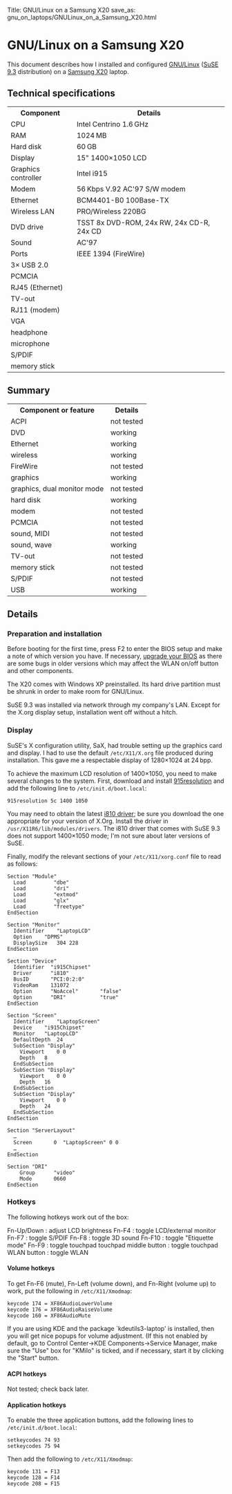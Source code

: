 Title: GNU/Linux on a Samsung X20
save_as: gnu_on_laptops/GNULinux_on_a_Samsung_X20.html

# GNU/Linux on a Samsung X20

This document describes how I installed and configured
[GNU/Linux](http://www.gnu.org/gnu/linux-and-gnu.html) ([SuSE
9.3](http://www.suse.com/) distribution) on a [Samsung
X20](http://www.samsungpc.com/products/x20/x20.htm) laptop.

Technical specifications
------------------------

<table>
<tr><th>Component           </th><th>Details</th></tr>
<tr><td>CPU                 </td><td>Intel Centrino 1.6 GHz</td></tr>
<TR><TD>RAM                 </TD><TD>1024 MB</TD></TR>
<tr><td>Hard disk           </td><td>60 GB</td></tr>
<tr><td>Display             </td><td>15" 1400×1050 LCD</td></tr>
<tr><td>Graphics controller </td><td>Intel i915</td></tr>
<tr><td>Modem               </td><td>56 Kbps V.92 AC'97 S/W modem</td></tr>
<tr><td>Ethernet            </td><td>BCM4401-B0 100Base-TX</td></tr>
<tr><td>Wireless LAN        </td><td>PRO/Wireless 220BG</td></tr>
<tr><td>DVD drive           </td><td>TSST 8x DVD-ROM, 24x RW, 24x CD-R, 24x CD</td></tr>
<tr><td>Sound               </td><td>AC'97</td></tr>
<tr><td>Ports               </td><td>IEEE 1394 (FireWire)</td></tr>
<tr><td>  3× USB 2.0</td><td>&nbsp;</td></tr>
<tr><td>  PCMCIA</td><td>&nbsp;</td></tr>
<tr><td>  RJ45 (Ethernet)</td><td>&nbsp;</td></tr>
<tr><td>  TV-out</td><td>&nbsp;</td></tr>
<tr><td> RJ11 (modem)</td><td>&nbsp;</td></tr>
<tr><td>  VGA</td><td>&nbsp;</td></tr>
<tr><td>  headphone</td><td>&nbsp;</td></tr>
<tr><td>  microphone</td><td>&nbsp;</td></tr>
<tr><td>  S/PDIF</td><td>&nbsp;</td></tr>
<tr><td>  memory stick</td><td>&nbsp;</td></tr>
</table>

Summary
-------

<table>
<tr><th>Component or feature</th><th>Details</th></tr>
<tr><td>ACPI                        </td><td>not tested</td></tr>
<tr><td>DVD                         </td><td>working</td></tr>
<tr><td>Ethernet                    </td><td>working</td></tr>
<tr><td>wireless                    </td><td>working</td></tr>
<tr><td>FireWire                    </td><td>not tested</td></tr>
<tr><td>graphics                    </td><td>working</td></tr>
<tr><td>graphics, dual monitor mode </td><td>not tested</td></tr>
<tr><td>hard disk                   </td><td>working</td></tr>
<tr><td>modem                       </td><td>not tested</td></tr>
<tr><td>PCMCIA                      </td><td>not tested</td></tr>
<tr><td>sound, MIDI                 </td><td>not tested</td></tr>
<tr><td>sound, wave                 </td><td>working</td></tr>
<tr><td>TV-out                      </td><td>not tested</td></tr>
<tr><td>memory stick                </td><td>not tested</td></tr>
<tr><td>S/PDIF                      </td><td>not tested</td></tr>
<tr><td>USB                         </td><td>working</td></tr>
</table>

Details
-------

### Preparation and installation

Before booting for the first time, press F2 to enter the BIOS setup and
make a note of which version you have. If necessary, [upgrade your
BIOS](http://www.samsungpc.com/products/x20/x20_bios.htm) as there are
some bugs in older versions which may affect the WLAN on/off button and
other components.

The X20 comes with Windows XP preinstalled. Its hard drive partition
must be shrunk in order to make room for GNU/Linux.

SuSE 9.3 was installed via network through my company's LAN. Except for
the X.org display setup, installation went off without a hitch.

### Display

SuSE's X configuration utility, SaX, had trouble setting up the graphics
card and display. I had to use the default `/etc/X11/X.org` file
produced during installation. This gave me a respectable display of
1280×1024 at 24 bpp.

To achieve the maximum LCD resolution of 1400×1050, you need to make
several changes to the system. First, download and install
[915resolution](http://www.geocities.com/stomljen/) and add the
following line to `/etc/init.d/boot.local`:

`915resolution 5c 1400 1050 `

You may need to obtain the latest [i810
driver](http://www.fairlite.demon.co.uk/intel.html); be sure you
download the one appropriate for your version of X.Org. Install the
driver in `/usr/X11R6/lib/modules/drivers`. The i810 driver that comes
with SuSE 9.3 does not support 1400×1050 mode; I'm not sure about later
versions of SuSE.

Finally, modify the relevant sections of your `/etc/X11/xorg.conf` file
to read as follows:

```
Section "Module"
  Load         "dbe"
  Load         "dri"
  Load         "extmod"
  Load         "glx"
  Load         "freetype"
EndSection

Section "Monitor"
  Identifier	"LaptopLCD"
  Option	"DPMS"
  DisplaySize   304 228
EndSection

Section "Device"
  Identifier  "i915Chipset"
  Driver      "i810"
  BusID	      "PCI:0:2:0"
  VideoRam    131072
  Option      "NoAccel"       "false"
  Option      "DRI"           "true"
EndSection

Section "Screen"
  Identifier	"LaptopScreen"
  Device	"i915Chipset"
  Monitor	"LaptopLCD"
  DefaultDepth	24
  SubSection "Display"
    Viewport	0 0
    Depth	8
  EndSubSection
  SubSection "Display"
    Viewport	0 0
    Depth	16
  EndSubSection
  SubSection "Display"
    Viewport	0 0
    Depth	24
  EndSubSection
EndSection

Section "ServerLayout"
  …
  Screen       0  "LaptopScreen" 0 0
  …
EndSection

Section "DRI"
    Group      "video"
    Mode       0660
EndSection
```

### Hotkeys

The following hotkeys work out of the box:

Fn-Up/Down
:   adjust LCD brightness
Fn-F4
:   toggle LCD/external monitor
Fn-F7
:   toggle S/PDIF
Fn-F8
:   toggle 3D sound
Fn-F10
:   toggle "Etiquette mode"
Fn-F9
:   toggle touchpad
touchpad middle button
:   toggle touchpad
WLAN button
:   toggle WLAN

#### Volume hotkeys

To get Fn-F6 (mute), Fn-Left (volume down), and Fn-Right (volume up) to
work, put the following in `/etc/X11/Xmodmap`:

    keycode 174 = XF86AudioLowerVolume
    keycode 176 = XF86AudioRaiseVolume
    keycode 160 = XF86AudioMute

If you are using KDE and the package \`kdeutils3-laptop' is installed,
then you will get nice popups for volume adjustment. (If this not
enabled by default, go to Control Center→KDE Components→Service Manager,
make sure the "Use" box for "KMilo" is ticked, and if necessary, start
it by clicking the "Start" button.

#### ACPI hotkeys

Not tested; check back later.

#### Application hotkeys

To enable the three application buttons, add the following lines to
`/etc/init.d/boot.local`:

    setkeycodes 74 93
    setkeycodes 75 94

Then add the following to `/etc/X11/Xmodmap`:

    keycode 131 = F13
    keycode 128 = F14
    keycode 208 = F15
